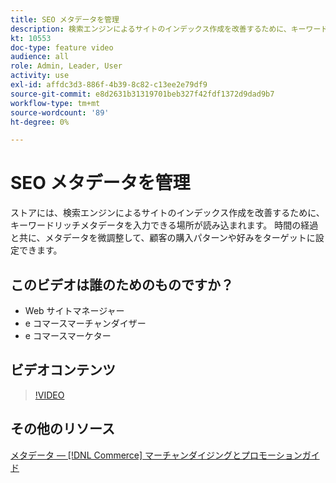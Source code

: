 ```yaml
---
title: SEO メタデータを管理
description: 検索エンジンによるサイトのインデックス作成を改善するために、キーワードリッチなメタデータを組み込む方法を説明します。
kt: 10553
doc-type: feature video
audience: all
role: Admin, Leader, User
activity: use
exl-id: affdc3d3-886f-4b39-8c82-c13ee2e79df9
source-git-commit: e8d2631b31319701beb327f42fdf1372d9dad9b7
workflow-type: tm+mt
source-wordcount: '89'
ht-degree: 0%

---
```


# SEO メタデータを管理

ストアには、検索エンジンによるサイトのインデックス作成を改善するために、キーワードリッチメタデータを入力できる場所が読み込まれます。 時間の経過と共に、メタデータを微調整して、顧客の購入パターンや好みをターゲットに設定できます。

## このビデオは誰のためのものですか？

- Web サイトマネージャー
- e コマースマーチャンダイザー
- e コマースマーケター

## ビデオコンテンツ

>[!VIDEO](https://video.tv.adobe.com/v/343750?quality=12&learn=on)

## その他のリソース

[メタデータ — [!DNL Commerce] マーチャンダイジングとプロモーションガイド](https://experienceleague.adobe.com/docs/commerce-admin/marketing/seo/meta-data.html)
